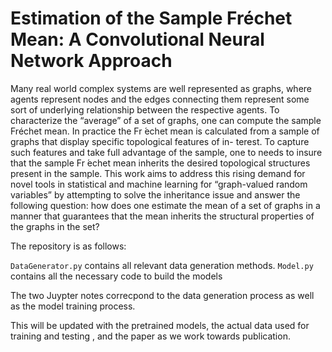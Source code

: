 # Estimation of the Sample Fréchet Mean: A Convolutional Neural Network Approach

Many real world complex systems are well represented as
graphs, where agents represent nodes and the edges connecting them
represent some sort of underlying relationship between the respective
agents. To characterize the “average” of a set of graphs, one can compute
the sample Fréchet mean.  In practice the Fr ́echet mean is calculated
from a sample of graphs that display specific topological features of in-
terest. To capture such features and take full advantage of the sample,
one to needs to insure that the sample Fr ́echet mean inherits the desired
topological structures present in the sample. This work aims to address
this rising demand for novel tools in statistical and machine learning for
“graph-valued random variables” by attempting to solve the inheritance
issue and answer the following question: how does one estimate the mean
of a set of graphs in a manner that guarantees that the mean inherits
the structural properties of the graphs in the set?  

The repository is as follows: 

```DataGenerator.py``` contains all relevant data generation methods. 
```Model.py``` contains all the necessary code to build the models 

The two Juypter notes correcpond to the data generation process as well as the model training process. 



This will be updated with the pretrained models, the actual data used for training and testing , and the paper as we work towards publication. 
